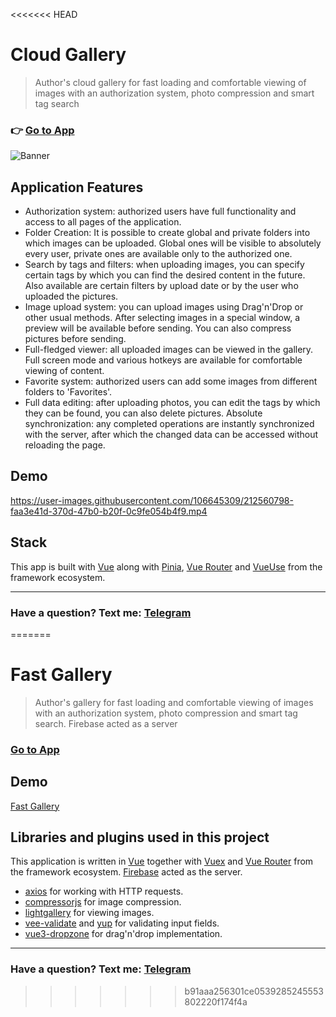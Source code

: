 <<<<<<< HEAD
# Cloud Gallery
> Author's cloud gallery for fast loading and comfortable viewing of images with an authorization system, photo compression and smart tag search
### 👉 [Go to App](https://cloud-gallery.web.app)
![Banner](https://user-images.githubusercontent.com/106645309/212556655-32a8d681-3aeb-4fd1-939f-63f2380dc9ec.png?raw=true, 'Banner')

## Application Features
- Authorization system: authorized users have full functionality and access to all pages of the application.
- Folder Creation: It is possible to create global and private folders into which images can be uploaded. Global ones will be visible to absolutely every user, private ones are available only to the authorized one.
- Search by tags and filters: when uploading images, you can specify certain tags by which you can find the desired content in the future. Also available are certain filters by upload date or by the user who uploaded the pictures.
- Image upload system: you can upload images using Drag'n'Drop or other usual methods. After selecting images in a special window, a preview will be available before sending. You can also compress pictures before sending.
- Full-fledged viewer: all uploaded images can be viewed in the gallery. Full screen mode and various hotkeys are available for comfortable viewing of content.
- Favorite system: authorized users can add some images from different folders to 'Favorites'.
- Full data editing: after uploading photos, you can edit the tags by which they can be found, you can also delete pictures.
Absolute synchronization: any completed operations are instantly synchronized with the server, after which the changed data can be accessed without reloading the page.

## Demo
https://user-images.githubusercontent.com/106645309/212560798-faa3e41d-370d-47b0-b20f-0c9fe054b4f9.mp4

## Stack
This app is built with [Vue](https://github.com/vuejs) along with [Pinia](https://github.com/vuejs/pinia), [Vue Router](https://github.com/vuejs/router) and [VueUse](https://github.com/vueuse) from the framework ecosystem.
___
### Have a question? Text me: [Telegram](https://t.me/afterallspace)
=======
# Fast Gallery
> Author's gallery for fast loading and comfortable viewing of images with an authorization system, photo compression and smart tag search. Firebase acted as a server
### [Go to App](https://barcodegen.web.app/) ###

## Demo
[Fast Gallery](https://user-images.githubusercontent.com/106645309/185779694-ff0410f0-d03a-4b63-84b3-1e3c4f6d46a3.webm)

## Libraries and plugins used in this project
This application is written in [Vue](https://www.npmjs.com/package/vue) together with [Vuex](https://www.npmjs.com/package/vuex) and [Vue Router](https://www.npmjs.com/package/vue-router) from the framework ecosystem. [Firebase](https://www.npmjs.com/package/firebase) acted as the server.
- [axios](https://www.npmjs.com/package/axios) for working with HTTP requests.
- [compressorjs](https://www.npmjs.com/package/compressorjs) for image compression.
- [lightgallery](https://www.npmjs.com/package/lightgallery) for viewing images.
- [vee-validate](https://www.npmjs.com/package/vee-validate) and [yup](https://www.npmjs.com/package/yup) for validating input fields.
- [vue3-dropzone](https://www.npmjs.com/package/vue3-dropzone) for drag'n'drop implementation.
___
### Have a question? Text me: [Telegram](https://t.me/apocalypsecore)
>>>>>>> b91aaa256301ce0539285245553802220f174f4a
